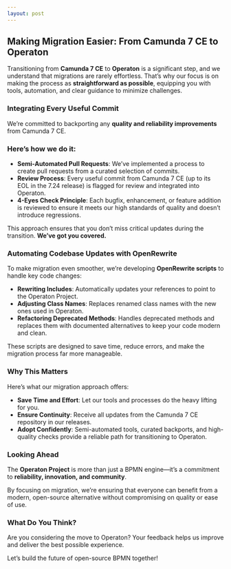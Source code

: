 ```yaml
---
layout: post
---
```

## Making Migration Easier: From Camunda 7 CE to Operaton

Transitioning from **Camunda 7 CE** to **Operaton** is a significant step, and we understand that migrations are rarely effortless. That’s why our focus is on making the process as **straightforward as possible**, equipping you with tools, automation, and clear guidance to minimize challenges.

### Integrating Every Useful Commit

We’re committed to backporting any **quality and reliability improvements** from Camunda 7 CE.

### Here’s how we do it:
- **Semi-Automated Pull Requests**: We’ve implemented a process to create pull requests from a curated selection of commits.
- **Review Process**: Every useful commit from Camunda 7 CE (up to its EOL in the 7.24 release) is flagged for review and integrated into Operaton.
- **4-Eyes Check Principle**: Each bugfix, enhancement, or feature addition is reviewed to ensure it meets our high standards of quality and doesn’t introduce regressions.

This approach ensures that you don’t miss critical updates during the transition. **We’ve got you covered.**

### Automating Codebase Updates with OpenRewrite

To make migration even smoother, we’re developing **OpenRewrite scripts** to handle key code changes:

- **Rewriting Includes**: Automatically updates your references to point to the Operaton Project.
- **Adjusting Class Names**: Replaces renamed class names with the new ones used in Operaton.
- **Refactoring Deprecated Methods**: Handles deprecated methods and replaces them with documented alternatives to keep your code modern and clean.

These scripts are designed to save time, reduce errors, and make the migration process far more manageable.

### Why This Matters

Here’s what our migration approach offers:

- **Save Time and Effort**: Let our tools and processes do the heavy lifting for you.
- **Ensure Continuity**: Receive all updates from the Camunda 7 CE repository in our releases.
- **Adopt Confidently**: Semi-automated tools, curated backports, and high-quality checks provide a reliable path for transitioning to Operaton.

### Looking Ahead

The **Operaton Project** is more than just a BPMN engine—it’s a commitment to **reliability, innovation, and community**.

By focusing on migration, we’re ensuring that everyone can benefit from a modern, open-source alternative without compromising on quality or ease of use.

### What Do You Think?

Are you considering the move to Operaton?  Your feedback helps us improve and deliver the best possible experience.

Let’s build the future of open-source BPMN together!